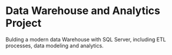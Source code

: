 # Data Warehouse and Analytics Project
Bulding a modern data Warehouse with SQL Server, including ETL processes, data modeling and analytics.
